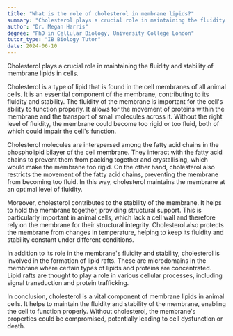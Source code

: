 ```yaml
---
title: "What is the role of cholesterol in membrane lipids?"
summary: "Cholesterol plays a crucial role in maintaining the fluidity and stability of membrane lipids in cells."
author: "Dr. Megan Harris"
degree: "PhD in Cellular Biology, University College London"
tutor_type: "IB Biology Tutor"
date: 2024-06-10
---
```


Cholesterol plays a crucial role in maintaining the fluidity and stability of membrane lipids in cells.

Cholesterol is a type of lipid that is found in the cell membranes of all animal cells. It is an essential component of the membrane, contributing to its fluidity and stability. The fluidity of the membrane is important for the cell's ability to function properly. It allows for the movement of proteins within the membrane and the transport of small molecules across it. Without the right level of fluidity, the membrane could become too rigid or too fluid, both of which could impair the cell's function.

Cholesterol molecules are interspersed among the fatty acid chains in the phospholipid bilayer of the cell membrane. They interact with the fatty acid chains to prevent them from packing together and crystallising, which would make the membrane too rigid. On the other hand, cholesterol also restricts the movement of the fatty acid chains, preventing the membrane from becoming too fluid. In this way, cholesterol maintains the membrane at an optimal level of fluidity.

Moreover, cholesterol contributes to the stability of the membrane. It helps to hold the membrane together, providing structural support. This is particularly important in animal cells, which lack a cell wall and therefore rely on the membrane for their structural integrity. Cholesterol also protects the membrane from changes in temperature, helping to keep its fluidity and stability constant under different conditions.

In addition to its role in the membrane's fluidity and stability, cholesterol is involved in the formation of lipid rafts. These are microdomains in the membrane where certain types of lipids and proteins are concentrated. Lipid rafts are thought to play a role in various cellular processes, including signal transduction and protein trafficking.

In conclusion, cholesterol is a vital component of membrane lipids in animal cells. It helps to maintain the fluidity and stability of the membrane, enabling the cell to function properly. Without cholesterol, the membrane's properties could be compromised, potentially leading to cell dysfunction or death.
    